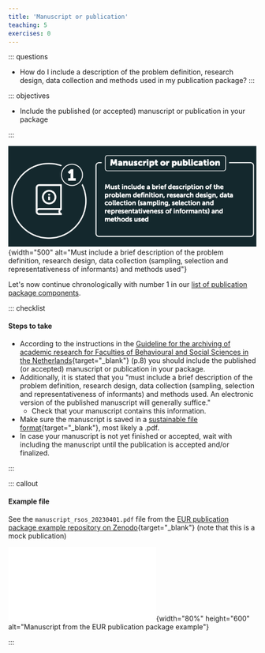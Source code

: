 ```yaml
---
title: 'Manuscript or publication'
teaching: 5
exercises: 0
---
```


::: questions
-   How do I include a description of the problem definition, research design, data collection and methods used in my publication package?
:::

::: objectives
-   Include the published (or accepted) manuscript or publication in your package

:::

![[Infographic](https://doi.org/10.5281/zenodo.7575566) snippet: Must include a brief description of the problem definition, research design, data collection (sampling, selection and representativeness of informants) and methods used](fig/01_manuscript.png){width="500" alt="Must include a brief description of the problem definition, research design, data collection (sampling, selection and representativeness of informants) and methods used"}

Let's now continue chronologically with number 1 in our [list of publication package components](introduction.Rmd##the-contents-of-a-publication-package).

::: checklist
#### Steps to take

-   According to the instructions in the [Guideline for the archiving of academic research for Faculties of Behavioural and Social Sciences in the Netherlands](https://doi.org/10.5281/zenodo.7583831){target="_blank"} (p.8) you should include the published (or accepted) manuscript or publication in your package.
-   Additionally, it is stated that you "must include a brief description of the problem definition, research design, data collection (sampling, selection and representativeness of informants) and methods used. An electronic version of the published manuscript will generally suffice."
    -   Check that your manuscript contains this information.
-   Make sure the manuscript is saved in a [sustainable file format](https://dans.knaw.nl/en/file-formats/){target="_blank"}, most likely a .pdf.
-   In case your manuscript is not yet finished or accepted, wait with including the manuscript until the publication is accepted and/or finalized.

:::

::: callout
#### Example file

See the `manuscript_rsos_20230401.pdf` file from the [EUR publication package example repository on Zenodo](https://doi.org/10.5281/zenodo.7956600){target="_blank"} (note that this is a mock publication)

![Figure: Manuscript from the EUR publication package example](files/manuscript_rsos_20230401.pdf){width="80%" height="600" alt="Manuscript from the EUR publication package example"}

:::

